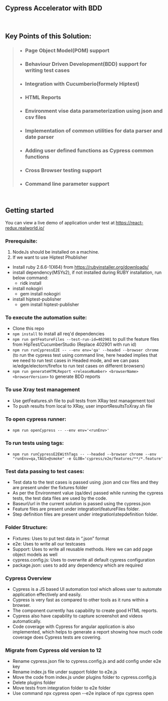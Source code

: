 ## Cypress Accelerator with BDD

<br />

## Key Points of this Solution:


> - ### Page Object Model(POM) support
> - ### Behaviour Driven Development(BDD) support for writing test cases
>- ###  Integration with Cucumberio(formely Hiptest)
>- ###   HTML Reports
>- ### Environment vise data parameterization using json and csv files
>- ### Implementation of common utilities for data parser and date parser
>- ### Adding user defined functions as Cypress common functions
>- ### Cross Browser testing support
>- ### Command line parameter support
 
<br />

## Getting started

You can view a live demo of application under test at https://react-redux.realworld.io/

### Prerequisite:
1. NodeJs should be installed on a machine.
2. If we want to use Hiptest Phublisher
  * Install ruby 2.6.6-1(X64) from https://rubyinstaller.org/downloads/
  * install dependency(MSYs2), if not installed during RUBY installation, run below command:
    - ridk install
  * install nokogiri
    -  gem install nokogiri
  * install hiptest-publisher
    - gem install hiptest-publisher

### To execute the automation suite:

- Clone this repo
- `npm install` to install all req'd dependencies
- `npm run getFeatureFiles --test-run-id=402901` to pull the feature files from HipTest/CucumberStudio (Replace 402901 with run id)
- `npm run runCypressE2E -- --env env='qa' --headed --browser chrome` (to run the cypress test using command line, here headed implies that we need to run test cases in Headed mode, and we can pass ie/edge/electorn/firefox to run test cases on different browsers)
- `npm run generateHTMLReport <releaseNumber> <browserName> <browserVersion>` to generate BDD reports

### To use Xray test management
- Use getFeatures.sh file to pull tests from XRay test management tool
- To push results from local to XRay, user importResultsToXray.sh file

### To open cypress runner:
- `npm run openCypress -- --env env='<runEnv>'`

### To run tests using tags:
- `npm run runCypressE2EWithTags -- --headed --browser chrome --env "runEnv=qa,TAGS=@smoke" -e GLOB='cypress/e2e/features/**/*.feature'`

### Test data passing to test cases:

- Test data to the test cases is passed using .json and csv files and they are present under the fixtures folder
- As per the Environment value (qa/dev) passed while running the cypress tests, the test data files are used by the code.
- Baseurl/url in the current solution is passed using the cypress.json
- Feature files are present under integration\featureFiles folder.
- Step definition files are present under integration\stepdefinition folder.

### Folder Structure:
- Fixtures: Uses to put test data in “.json” format
- e2e: Uses to write all our testcases 
- Support: Uses to write all reusable methods. Here we can add page object models as well
- cypress.config.js: Uses to overwrite all default cypress configuration
- package.json: uses to add any dependency which are required

### Cypress Overview
- Cypress is a JS based UI automation tool which allows user to automate application effectively and easily.
- Cypress is very fast as compared to other tools as it runs within a browser.
- The component currently has capability to create good HTML reports.
- Cypress also have capability to capture screenshot and videos automatically.
- Code coverage with Cypress for angular application is also implemented, which helps to generate a report showing how much code coverage does Cypress tests are covering.

### Migrate from Cypress old version to 12
- Rename cypress.json file to cypress.config.js and add config under e2e key
- Rename index.js file under support folder to e2e.js
- Move the code from index.js under plugins folder to cypress.config.js
- Delete plugins folder
- Move tests from integration folder to e2e folder
- Use command npx cypress open --e2e inplace of npx cypress open